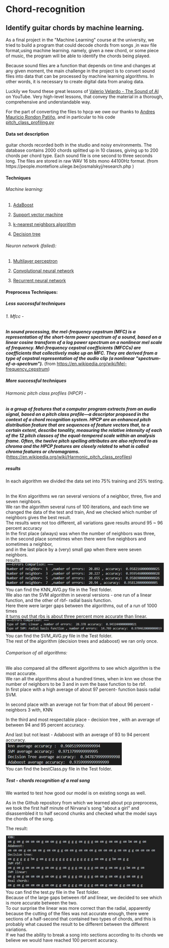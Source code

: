 # Chord-recognition
## Identify guitar chords by machine learning.




As a final project in the "Machine Learning" course at the university,
we tried to build a program that could decode chords from songs ,in wav file format,using machine learning.
namely, given a new chord, or some piece of music, the program will be able to identify the chords being played.

Because sound files are a function that depends on time and changes at any given moment, 
the main challenge in the project is to convert sound files into data that can be processed by machine learning algorithms.
In other words, it is necessary to create digital data from analog data.

Luckily we found these great lessons of
[Valerio Velardo - The Sound of AI](https://www.youtube.com/channel/UCZPFjMe1uRSirmSpznqvJfQ) on YouTube.
Very high-level lessons, that convey the material in a thorough, comprehensive and understandable way.

For the part of converting the files to hpcp we owe our thanks to [Andres Mauricio Rondon Patiño](https://github.com/amrondonp),
and in particular to his code [pitch_class_profiling.py](https://github.com/amrondonp/Chords.py/blob/master/final_project/preprocessing/pitch_class_profiling.py)


<h4>Data set description </h4>
guitar chords recorded both in the studio and noisy environments. 
The database contains 2000 chords splitted up in 10 classes, giving up to 200 chords per chord type. 
Each sound file is one second to three seconds long.
The files are stored in raw WAV 16 bits mono 44100Hz format. 
(from https://people.montefiore.uliege.be/josmalskyj/research.php )

<h4>Techniques</h4>
<h6>Machine learning:</h6> 

1. [AdaBoost](https://en.wikipedia.org/wiki/AdaBoost)

2. [Support vector machine](https://en.wikipedia.org/wiki/Support_vector_machine)

3. [k-nearest neighbors algorithm](https://en.wikipedia.org/wiki/K-nearest_neighbors_algorithm)

4. [Decision tree](https://en.wikipedia.org/wiki/Decision_tree)


<h6>Neuron network (failed):</h6>

1. [Multilayer perceptron](https://en.wikipedia.org/wiki/Multilayer_perceptron)

2. [Convolutional neural network](https://en.wikipedia.org/wiki/Convolutional_neural_network)

3. [Recurrent neural network](https://en.wikipedia.org/wiki/Recurrent_neural_network)



<h4>Preprocess Techniques:</h4> 

<h5>Less successful techniques </h5>
<h6>1. Mfcc - </h6>

***In sound processing, the mel-frequency cepstrum (MFC) is a representation of the short-term power spectrum of a sound,
based on a linear cosine transform of a log power spectrum on a nonlinear mel scale of frequency.
Mel-frequency cepstral coefficients (MFCCs) are coefficients that collectively make up an MFC. 
They are derived from a type of cepstral representation of the audio clip (a nonlinear "spectrum-of-a-spectrum").***
(from https://en.wikipedia.org/wiki/Mel-frequency_cepstrum)


<h5>More successful techniques</h5>
<h6>Harmonic pitch class profiles (HPCP) - </h6>

***is a group of features that a computer program extracts from an audio signal,
based on a pitch class profile—a descriptor proposed in the context of a chord recognition system. 
HPCP are an enhanced pitch distribution feature that are sequences of feature vectors that, 
to a certain extent, describe tonality, measuring the relative intensity of each of the 12 pitch classes of the equal-tempered scale within an analysis frame.
Often, the twelve pitch spelling attributes are also referred to as chroma and the HPCP features are closely related to what is called chroma features or chromagrams.***
(https://en.wikipedia.org/wiki/Harmonic_pitch_class_profiles)



<h5>results</h5>
<p>
In each algorithm we divided the data set into 75% training and 25% testing.<br><br>
 
In the Knn algorithms we ran several versions of a neighbor, three, five and seven  neighbors.<br>
We ran the algorithm several runs of 100 iterations, and each time we changed the data of the test and train,
And we checked which number of neighbors gives the best result.<br>
The results were not too different, all variations gave results around 95 ~ 96 percent accuracy<br>
In the first place (always) was when the number of neighbors was three,<br> 
in the second place sometimes when there were five neighbors and sometimes a neighbor,<br>
and in the last place by a (very) small gap when there were seven neighbors.<br>
results:<br>
<img src="https://github.com/maoz-grossman/Chord-recognition/blob/chords_recognition_only_ML/images/Errors%20comparsion1.JPG?raw=true" ><br>
You can find the KNN_AVG.py file in the Test folder.<br>
We also ran the SVM algorithm in several versions - one run of a linear function, and the other of rbf- radial basis function.<br>
Here there were larger gaps between the algorithms, out of a run of 1000 times<br>
it turns out that rbs is about three percent more accurate than linear.<br>
<img src="https://github.com/maoz-grossman/Chord-recognition/blob/chords_recognition_only_ML/images/Errors%20comparsion2.JPG?raw=true" >
<br> You can find the SVM_AVG.py file in the Test folder.<br>
The rest of the algorithm (decision trees and adaboost) we ran only once.<br>
<h6> 
Comparison of all algorithms:
 </h6> 
We also compared all the different algorithms to see which algorithm is the most accurate.<br>
We ran all the algorithms about a hundred times, when in knn we chose the number of neighbors to be 3 and in svm the base function to be rbf.
<br> 
In first place with a high average of about 97 percent- function basis radial SVM.<br>

In second place with an average not far from that of about 96 percent - neighbors 3 with, KNN <br>

In the third and most respectable place - decision tree , with an average of between 94 and 95 percent accuracy.<br>

And last but not least - Adaboost with an average of 93 to 94 percent accuracy.<br>
<img src="https://github.com/maoz-grossman/Chord-recognition/blob/chords_recognition_only_ML/images/Errors%20comparsion3.JPG?raw=true" >
<br>
You can find the bestClass.py file in the Test folder.<br>

</p>

<p>
<h5> Test - chords recognition of a real song </h5>
We wanted to test how good our model is on existing songs as well.

As in the Github repository from which we learned about pcp preprocess, we took the first half minute of Nirvana's song "about a girl" and disassembled it to half second chunks and checked what the model says the chords of the song.<br>

The result:<br>

<img src="https://github.com/maoz-grossman/Chord-recognition/blob/chords_recognition_only_ML/images/Song%20comparsion.JPG?raw=true" >
<br>
You can find the test.py file in the Test folder.
<br> 
Because of the large gaps between rbf and linear, we decided to see which is more accurate between the two.<br>
To our surprise the linear was more correct than the radial, apparently because the cutting of the files was not accurate enough,
there were sections of a half-second that contained two types of chords, and this is probably what caused the result to be different between the different variations.<br>
If we had the ability to break a song into sections according to its chords we believe we would have reached 100 percent accuracy.<br>
</p>
